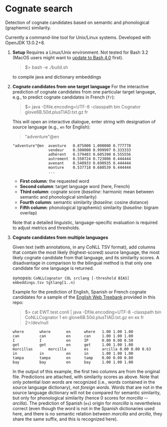 
# Cognate search

Detection of cognate candidates based on semantic and phonological (graphemic) similarity.

Currently a command-line tool for Unix/Linux systems. Developed with OpenJDK 13.0.2+8.

1. **Setup**
    Requires a Linux/Unix environment. Not tested for Bash 3.2 (MacOS users might want to [update to Bash 4.0](https://itnext.io/upgrading-bash-on-macos-7138bd1066ba) first). 

    > $> bash -e ./build.sh
    
	to compile java and dictionary embeddings

2.  **Cognate candidates from one target language**
	For the interactive prediction of cognate candidates from one particular target language, e.g., to predict cognate candidates in French (`fr`):
	
	> $> java -Dfile.encoding=UTF-8 -classpath bin Cognator glove6B.50d.plusTIAD.txt.gz fr

	This will open an interactive dialogue, enter string with designation of source language (e.g., `en` for English):
 
	  > "adventure"@en

		"adventure"@en  aventure   0.875000 1.000000 0.777778
		                vendeur    0.500000 0.999997 0.333333
		                adhérent   0.579403 0.605390 0.555556
		                autrement  0.550724 0.723806 0.444444
		                avenant    0.540933 0.690935 0.444444
		                monture    0.537718 0.680539 0.444444
		                ...

	* **First column**: the requested word
	* **Second column**: target language word (here, French)
	* **Third column**: cognate score (*baseline*: harmonic mean between semantic and phonological similarity)
	* **Fourth column**: semantic similarity (*baseline*: cosine distance)
	* **Fifth column**: phonological (graphemic) similarity (*baseline*: bigram overlap)

	Note that a detailed linguistic, language-specific evaluation is required to adjust metrics and thresholds.

3.  **Cognate candidates from multiple languages**

	Given text (with annotations, in any CoNLL TSV format), add columns that contain the most likely (highest-scored) source language, the most likely cognate candidate from that language, and its similarity scores. A disadvantage in comparison to the bilingual method is that only one candidate for one language is returned.

	synopsis: 
	`CoNLLCognator COL srclang [-threshold BIAS] embeddings.tsv tgtlang[1..n]`

	Example for the prediction of English, Spanish or French cognate candidates for a sample of the [English Web Treebank](https://github.com/UniversalDependencies/UD_English-EWT) provided in this repo:
	
	  > $> cat EWT.test.conll | java -Dfile.encoding=UTF-8 -classpath bin CoNLLCognator 1 en glove6B.50d.plusTIAD.txt.gz en es fr 2>/dev/null

		where   	where   	en      where   1.00 1.00 1.00
		can     	can     	en      can     1.00 1.00 1.00
		I       	I       	en      IP      0.00 0.00 0.50
		get     	get     	en      get     1.00 1.00 1.00
		morcillas       morcilla        es      arcilla 0.00 0.00 0.63
		in      	in      	en      in      1.00 1.00 1.00
		tampa   	tampa   	en      tamp    0.00 0.00 0.80
		bay     	bay     	en      bay     1.00 1.00 1.00

	In the output of this example, the first two columns are from the original file. Predictions are attached, with similarity scores as above. Note that only potential *loan words* are recognized (i.e., words contained in the source language dictionary), not *foreign words*. Words that are not in the source language dictionary will not be compared for semantic similarity, but only for phonological similarity (hence 0 scores for *morcilla* -- *arcilla*). The prediction of Spanish (`es`) origin for *morcilla* is nevertheless correct (even though the word is not in the Spanish dictionaries used here, and there is no semantic relation between *morcilla* and *arcilla*, they share the same suffix, and this is recognized here).

